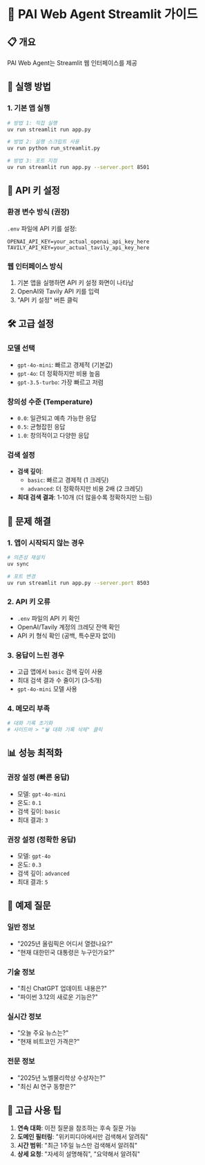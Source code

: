 # 🚀 PAI Web Agent Streamlit 가이드

## 📋 개요

PAI Web Agent는 Streamlit 웹 인터페이스를 제공

## 🚀 실행 방법

### 1. 기본 앱 실행

```bash
# 방법 1: 직접 실행
uv run streamlit run app.py

# 방법 2: 실행 스크립트 사용
uv run python run_streamlit.py

# 방법 3: 포트 지정
uv run streamlit run app.py --server.port 8501
```

## 🔑 API 키 설정

### 환경 변수 방식 (권장)

`.env` 파일에 API 키를 설정:

```env
OPENAI_API_KEY=your_actual_openai_api_key_here
TAVILY_API_KEY=your_actual_tavily_api_key_here
```

### 웹 인터페이스 방식

1. 기본 앱을 실행하면 API 키 설정 화면이 나타남
2. OpenAI와 Tavily API 키를 입력
3. "API 키 설정" 버튼 클릭

## 🛠️ 고급 설정

### 모델 선택
- `gpt-4o-mini`: 빠르고 경제적 (기본값)
- `gpt-4o`: 더 정확하지만 비용 높음
- `gpt-3.5-turbo`: 가장 빠르고 저렴

### 창의성 수준 (Temperature)
- `0.0`: 일관되고 예측 가능한 응답
- `0.5`: 균형잡힌 응답
- `1.0`: 창의적이고 다양한 응답

### 검색 설정
- **검색 깊이**:
  - `basic`: 빠르고 경제적 (1 크레딧)
  - `advanced`: 더 정확하지만 비용 2배 (2 크레딧)
- **최대 검색 결과**: 1-10개 (더 많을수록 정확하지만 느림)

## 🔧 문제 해결

### 1. 앱이 시작되지 않는 경우

```bash
# 의존성 재설치
uv sync

# 포트 변경
uv run streamlit run app.py --server.port 8503
```

### 2. API 키 오류

- `.env` 파일의 API 키 확인
- OpenAI/Tavily 계정의 크레딧 잔액 확인
- API 키 형식 확인 (공백, 특수문자 없이)

### 3. 응답이 느린 경우

- 고급 앱에서 `basic` 검색 깊이 사용
- 최대 검색 결과 수 줄이기 (3-5개)
- `gpt-4o-mini` 모델 사용

### 4. 메모리 부족

```bash
# 대화 기록 초기화
# 사이드바 > "🗑️ 대화 기록 삭제" 클릭
```

## 📊 성능 최적화

### 권장 설정 (빠른 응답)
- 모델: `gpt-4o-mini`
- 온도: `0.1`
- 검색 깊이: `basic`
- 최대 결과: `3`

### 권장 설정 (정확한 응답)
- 모델: `gpt-4o`
- 온도: `0.3`
- 검색 깊이: `advanced`
- 최대 결과: `5`

## 🎯 예제 질문

### 일반 정보
- "2025년 올림픽은 어디서 열렸나요?"
- "현재 대한민국 대통령은 누구인가요?"

### 기술 정보
- "최신 ChatGPT 업데이트 내용은?"
- "파이썬 3.12의 새로운 기능은?"

### 실시간 정보
- "오늘 주요 뉴스는?"
- "현재 비트코인 가격은?"

### 전문 정보
- "2025년 노벨물리학상 수상자는?"
- "최신 AI 연구 동향은?"

## 🚀 고급 사용 팁

1. **연속 대화**: 이전 질문을 참조하는 후속 질문 가능
2. **도메인 필터링**: "위키피디아에서만 검색해서 알려줘"
3. **시간 범위**: "최근 1주일 뉴스만 검색해서 알려줘"
4. **상세 요청**: "자세히 설명해줘", "요약해서 알려줘"
